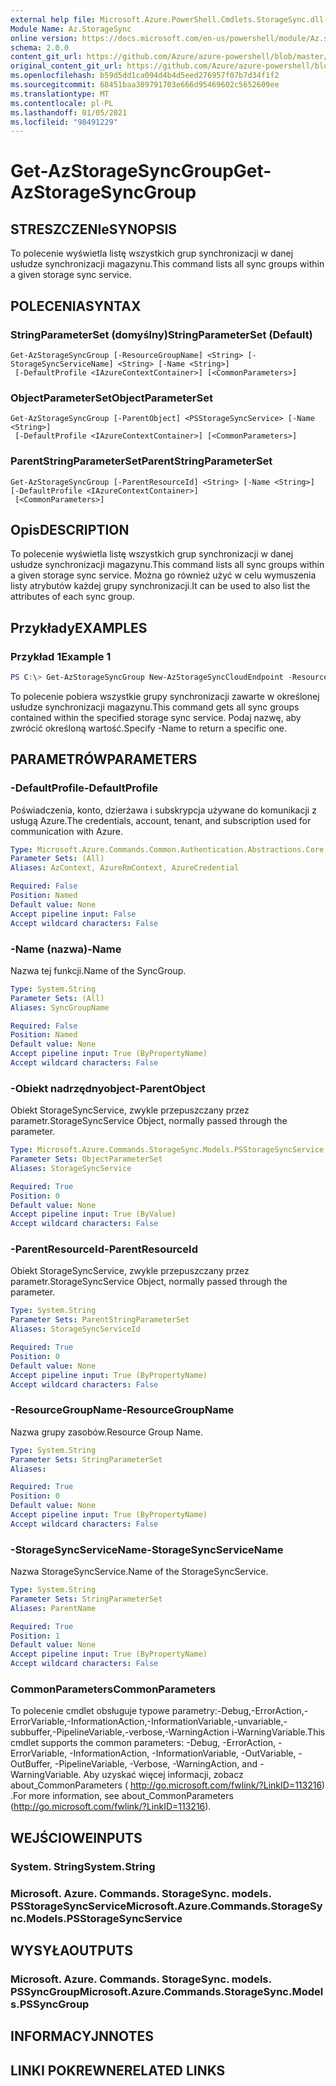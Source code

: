 ```yaml
---
external help file: Microsoft.Azure.PowerShell.Cmdlets.StorageSync.dll-Help.xml
Module Name: Az.StorageSync
online version: https://docs.microsoft.com/en-us/powershell/module/Az.storagesync/get-Azstoragesyncgroup
schema: 2.0.0
content_git_url: https://github.com/Azure/azure-powershell/blob/master/src/StorageSync/StorageSync/help/Get-AzStorageSyncGroup.md
original_content_git_url: https://github.com/Azure/azure-powershell/blob/master/src/StorageSync/StorageSync/help/Get-AzStorageSyncGroup.md
ms.openlocfilehash: b59d5dd1ca094d4b4d5eed276957f07b7d34f1f2
ms.sourcegitcommit: 68451baa389791703e666d95469602c5652609ee
ms.translationtype: MT
ms.contentlocale: pl-PL
ms.lasthandoff: 01/05/2021
ms.locfileid: "98491229"
---
```

# <span data-ttu-id="044da-101">Get-AzStorageSyncGroup</span><span class="sxs-lookup"><span data-stu-id="044da-101">Get-AzStorageSyncGroup</span></span>

## <span data-ttu-id="044da-102">STRESZCZENIe</span><span class="sxs-lookup"><span data-stu-id="044da-102">SYNOPSIS</span></span>
<span data-ttu-id="044da-103">To polecenie wyświetla listę wszystkich grup synchronizacji w danej usłudze synchronizacji magazynu.</span><span class="sxs-lookup"><span data-stu-id="044da-103">This command lists all sync groups within a given storage sync service.</span></span>

## <span data-ttu-id="044da-104">POLECENIA</span><span class="sxs-lookup"><span data-stu-id="044da-104">SYNTAX</span></span>

### <span data-ttu-id="044da-105">StringParameterSet (domyślny)</span><span class="sxs-lookup"><span data-stu-id="044da-105">StringParameterSet (Default)</span></span>
```
Get-AzStorageSyncGroup [-ResourceGroupName] <String> [-StorageSyncServiceName] <String> [-Name <String>]
 [-DefaultProfile <IAzureContextContainer>] [<CommonParameters>]
```

### <span data-ttu-id="044da-106">ObjectParameterSet</span><span class="sxs-lookup"><span data-stu-id="044da-106">ObjectParameterSet</span></span>
```
Get-AzStorageSyncGroup [-ParentObject] <PSStorageSyncService> [-Name <String>]
 [-DefaultProfile <IAzureContextContainer>] [<CommonParameters>]
```

### <span data-ttu-id="044da-107">ParentStringParameterSet</span><span class="sxs-lookup"><span data-stu-id="044da-107">ParentStringParameterSet</span></span>
```
Get-AzStorageSyncGroup [-ParentResourceId] <String> [-Name <String>] [-DefaultProfile <IAzureContextContainer>]
 [<CommonParameters>]
```

## <span data-ttu-id="044da-108">Opis</span><span class="sxs-lookup"><span data-stu-id="044da-108">DESCRIPTION</span></span>
<span data-ttu-id="044da-109">To polecenie wyświetla listę wszystkich grup synchronizacji w danej usłudze synchronizacji magazynu.</span><span class="sxs-lookup"><span data-stu-id="044da-109">This command lists all sync groups within a given storage sync service.</span></span> <span data-ttu-id="044da-110">Można go również użyć w celu wymuszenia listy atrybutów każdej grupy synchronizacji.</span><span class="sxs-lookup"><span data-stu-id="044da-110">It can be used to also list the attributes of each sync group.</span></span>

## <span data-ttu-id="044da-111">Przykłady</span><span class="sxs-lookup"><span data-stu-id="044da-111">EXAMPLES</span></span>

### <span data-ttu-id="044da-112">Przykład 1</span><span class="sxs-lookup"><span data-stu-id="044da-112">Example 1</span></span>
```powershell
PS C:\> Get-AzStorageSyncGroup New-AzStorageSyncCloudEndpoint -ResourceGroupName "myResourceGroup" -StorageSyncServiceName "myStorageSyncServiceName"
```

<span data-ttu-id="044da-113">To polecenie pobiera wszystkie grupy synchronizacji zawarte w określonej usłudze synchronizacji magazynu.</span><span class="sxs-lookup"><span data-stu-id="044da-113">This command gets all sync groups contained within the specified storage sync service.</span></span> <span data-ttu-id="044da-114">Podaj nazwę, aby zwrócić określoną wartość.</span><span class="sxs-lookup"><span data-stu-id="044da-114">Specify -Name to return a specific one.</span></span>

## <span data-ttu-id="044da-115">PARAMETRÓW</span><span class="sxs-lookup"><span data-stu-id="044da-115">PARAMETERS</span></span>

### <span data-ttu-id="044da-116">-DefaultProfile</span><span class="sxs-lookup"><span data-stu-id="044da-116">-DefaultProfile</span></span>
<span data-ttu-id="044da-117">Poświadczenia, konto, dzierżawa i subskrypcja używane do komunikacji z usługą Azure.</span><span class="sxs-lookup"><span data-stu-id="044da-117">The credentials, account, tenant, and subscription used for communication with Azure.</span></span>

```yaml
Type: Microsoft.Azure.Commands.Common.Authentication.Abstractions.Core.IAzureContextContainer
Parameter Sets: (All)
Aliases: AzContext, AzureRmContext, AzureCredential

Required: False
Position: Named
Default value: None
Accept pipeline input: False
Accept wildcard characters: False
```

### <span data-ttu-id="044da-118">-Name (nazwa)</span><span class="sxs-lookup"><span data-stu-id="044da-118">-Name</span></span>
<span data-ttu-id="044da-119">Nazwa tej funkcji.</span><span class="sxs-lookup"><span data-stu-id="044da-119">Name of the SyncGroup.</span></span>

```yaml
Type: System.String
Parameter Sets: (All)
Aliases: SyncGroupName

Required: False
Position: Named
Default value: None
Accept pipeline input: True (ByPropertyName)
Accept wildcard characters: False
```

### <span data-ttu-id="044da-120">-Obiekt nadrzędnyobject</span><span class="sxs-lookup"><span data-stu-id="044da-120">-ParentObject</span></span>
<span data-ttu-id="044da-121">Obiekt StorageSyncService, zwykle przepuszczany przez parametr.</span><span class="sxs-lookup"><span data-stu-id="044da-121">StorageSyncService Object, normally passed through the parameter.</span></span>

```yaml
Type: Microsoft.Azure.Commands.StorageSync.Models.PSStorageSyncService
Parameter Sets: ObjectParameterSet
Aliases: StorageSyncService

Required: True
Position: 0
Default value: None
Accept pipeline input: True (ByValue)
Accept wildcard characters: False
```

### <span data-ttu-id="044da-122">-ParentResourceId</span><span class="sxs-lookup"><span data-stu-id="044da-122">-ParentResourceId</span></span>
<span data-ttu-id="044da-123">Obiekt StorageSyncService, zwykle przepuszczany przez parametr.</span><span class="sxs-lookup"><span data-stu-id="044da-123">StorageSyncService Object, normally passed through the parameter.</span></span>

```yaml
Type: System.String
Parameter Sets: ParentStringParameterSet
Aliases: StorageSyncServiceId

Required: True
Position: 0
Default value: None
Accept pipeline input: True (ByPropertyName)
Accept wildcard characters: False
```

### <span data-ttu-id="044da-124">-ResourceGroupName</span><span class="sxs-lookup"><span data-stu-id="044da-124">-ResourceGroupName</span></span>
<span data-ttu-id="044da-125">Nazwa grupy zasobów.</span><span class="sxs-lookup"><span data-stu-id="044da-125">Resource Group Name.</span></span>

```yaml
Type: System.String
Parameter Sets: StringParameterSet
Aliases:

Required: True
Position: 0
Default value: None
Accept pipeline input: True (ByPropertyName)
Accept wildcard characters: False
```

### <span data-ttu-id="044da-126">-StorageSyncServiceName</span><span class="sxs-lookup"><span data-stu-id="044da-126">-StorageSyncServiceName</span></span>
<span data-ttu-id="044da-127">Nazwa StorageSyncService.</span><span class="sxs-lookup"><span data-stu-id="044da-127">Name of the StorageSyncService.</span></span>

```yaml
Type: System.String
Parameter Sets: StringParameterSet
Aliases: ParentName

Required: True
Position: 1
Default value: None
Accept pipeline input: True (ByPropertyName)
Accept wildcard characters: False
```

### <span data-ttu-id="044da-128">CommonParameters</span><span class="sxs-lookup"><span data-stu-id="044da-128">CommonParameters</span></span>
<span data-ttu-id="044da-129">To polecenie cmdlet obsługuje typowe parametry:-Debug,-ErrorAction,-ErrorVariable,-InformationAction,-InformationVariable,-unvariable,-subbuffer,-PipelineVariable,-verbose,-WarningAction i-WarningVariable.</span><span class="sxs-lookup"><span data-stu-id="044da-129">This cmdlet supports the common parameters: -Debug, -ErrorAction, -ErrorVariable, -InformationAction, -InformationVariable, -OutVariable, -OutBuffer, -PipelineVariable, -Verbose, -WarningAction, and -WarningVariable.</span></span> <span data-ttu-id="044da-130">Aby uzyskać więcej informacji, zobacz about_CommonParameters ( http://go.microsoft.com/fwlink/?LinkID=113216) .</span><span class="sxs-lookup"><span data-stu-id="044da-130">For more information, see about_CommonParameters (http://go.microsoft.com/fwlink/?LinkID=113216).</span></span>

## <span data-ttu-id="044da-131">WEJŚCIOWE</span><span class="sxs-lookup"><span data-stu-id="044da-131">INPUTS</span></span>

### <span data-ttu-id="044da-132">System. String</span><span class="sxs-lookup"><span data-stu-id="044da-132">System.String</span></span>

### <span data-ttu-id="044da-133">Microsoft. Azure. Commands. StorageSync. models. PSStorageSyncService</span><span class="sxs-lookup"><span data-stu-id="044da-133">Microsoft.Azure.Commands.StorageSync.Models.PSStorageSyncService</span></span>

## <span data-ttu-id="044da-134">WYSYŁA</span><span class="sxs-lookup"><span data-stu-id="044da-134">OUTPUTS</span></span>

### <span data-ttu-id="044da-135">Microsoft. Azure. Commands. StorageSync. models. PSSyncGroup</span><span class="sxs-lookup"><span data-stu-id="044da-135">Microsoft.Azure.Commands.StorageSync.Models.PSSyncGroup</span></span>

## <span data-ttu-id="044da-136">INFORMACYJN</span><span class="sxs-lookup"><span data-stu-id="044da-136">NOTES</span></span>

## <span data-ttu-id="044da-137">LINKI POKREWNE</span><span class="sxs-lookup"><span data-stu-id="044da-137">RELATED LINKS</span></span>
